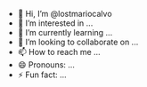 - 👋 Hi, I’m @lostmariocalvo
- 👀 I’m interested in ...
- 🌱 I’m currently learning ...
- 💞️ I’m looking to collaborate on ...
- 📫 How to reach me ...
- 😄 Pronouns: ...
- ⚡ Fun fact: ...

<!---
lostmariocalvo/lostmariocalvo is a ✨ special ✨ repository because its `README.md` (this file) appears on your GitHub profile.
You can click the Preview link to take a look at your changes.
--->
